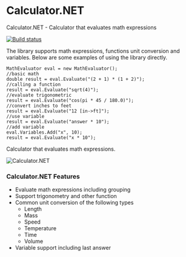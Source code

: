 Calculator.NET
==========

Calculator.NET - Calculator that evaluates math expressions

[![Build status](https://ci.appveyor.com/api/projects/status/i4vqogfwurshk6ff?svg=true)](https://ci.appveyor.com/project/LoreSoft/calculator)

The library supports math expressions, functions unit conversion and variables. Below are some examples of using the library directly.

    MathEvaluator eval = new MathEvaluator();
    //basic math
    double result = eval.Evaluate("(2 + 1) * (1 + 2)");
    //calling a function
    result = eval.Evaluate("sqrt(4)");
    //evaluate trigonometric 
    result = eval.Evaluate("cos(pi * 45 / 180.0)");
    //convert inches to feet
    result = eval.Evaluate("12 [in->ft]");
    //use variable
    result = eval.Evaluate("answer * 10");
    //add variable
    eval.Variables.Add("x", 10);            
    result = eval.Evaluate("x * 10");
    
Calculator that evaluates math expressions. 

![Calculator.NET](https://raw.githubusercontent.com/loresoft/Calculator/master/Documentation/Calculator.NET.png)

### Calculator.NET Features

* Evaluate math expressions including grouping
* Support trigonometry and other function
* Common unit conversion of the following types
    * Length
    * Mass
    * Speed
    * Temperature
    * Time
    * Volume
* Variable support including last answer
